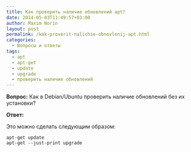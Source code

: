 ```yaml
---
title: Как проверить наличие обновлений apt?
date: 2014-05-03T11:49:57+03:00
author: Maxim Norin
layout: post
permalink: /kak-proverit-nalichie-obnovlenij-apt.html
categories:
  - Вопросы и ответы
tags:
  - apt
  - apt-get
  - update
  - upgrade
  - проверить наличие обновлений
---
```

__Вопрос:__ Как в Debian/Ubuntu проверить наличие обновлений без их установки?
<!--more-->

__Ответ:__

Это можно сделать следующим образом:
```
apt-get update
apt-get --just-print upgrade
```